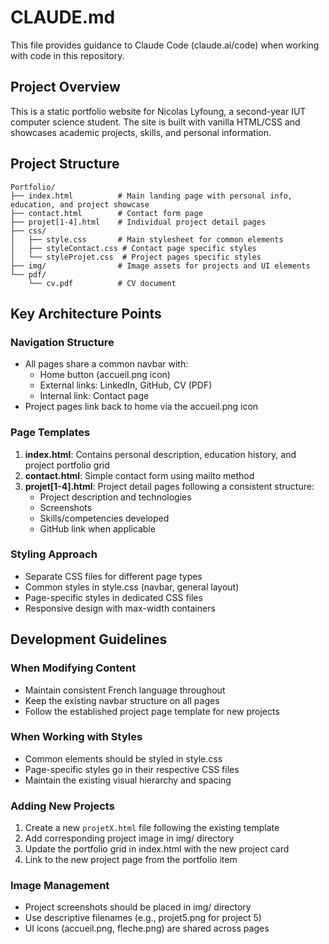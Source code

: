 # CLAUDE.md

This file provides guidance to Claude Code (claude.ai/code) when working with code in this repository.

## Project Overview

This is a static portfolio website for Nicolas Lyfoung, a second-year IUT computer science student. The site is built with vanilla HTML/CSS and showcases academic projects, skills, and personal information.

## Project Structure

```
Portfolio/
├── index.html          # Main landing page with personal info, education, and project showcase
├── contact.html        # Contact form page
├── projet[1-4].html    # Individual project detail pages
├── css/
│   ├── style.css       # Main stylesheet for common elements
│   ├── styleContact.css # Contact page specific styles
│   └── styleProjet.css  # Project pages specific styles
├── img/                # Image assets for projects and UI elements
└── pdf/
    └── cv.pdf          # CV document
```

## Key Architecture Points

### Navigation Structure
- All pages share a common navbar with:
  - Home button (accueil.png icon)
  - External links: LinkedIn, GitHub, CV (PDF)
  - Internal link: Contact page
- Project pages link back to home via the accueil.png icon

### Page Templates
1. **index.html**: Contains personal description, education history, and project portfolio grid
2. **contact.html**: Simple contact form using mailto method
3. **projet[1-4].html**: Project detail pages following a consistent structure:
   - Project description and technologies
   - Screenshots
   - Skills/competencies developed
   - GitHub link when applicable

### Styling Approach
- Separate CSS files for different page types
- Common styles in style.css (navbar, general layout)
- Page-specific styles in dedicated CSS files
- Responsive design with max-width containers

## Development Guidelines

### When Modifying Content
- Maintain consistent French language throughout
- Keep the existing navbar structure on all pages
- Follow the established project page template for new projects

### When Working with Styles
- Common elements should be styled in style.css
- Page-specific styles go in their respective CSS files
- Maintain the existing visual hierarchy and spacing

### Adding New Projects
1. Create a new `projetX.html` file following the existing template
2. Add corresponding project image in img/ directory
3. Update the portfolio grid in index.html with the new project card
4. Link to the new project page from the portfolio item

### Image Management
- Project screenshots should be placed in img/ directory
- Use descriptive filenames (e.g., projet5.png for project 5)
- UI icons (accueil.png, fleche.png) are shared across pages